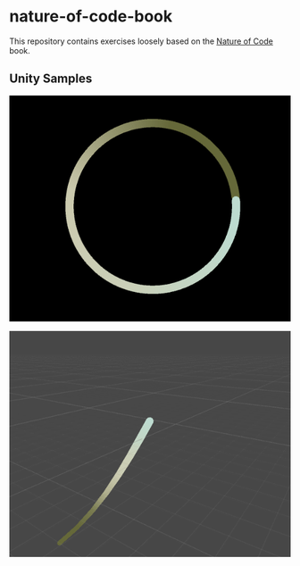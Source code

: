 # nature-of-code-book
This repository contains exercises loosely based on the [Nature of Code](http://natureofcode.com) book.

## Unity Samples
![Circles and Spirals](https://github.com/ivanarellano/nature-of-code-book/blob/master/unity/r_1_circles/circle_spiral.gif?raw=true)

![Oscillation](https://github.com/ivanarellano/nature-of-code-book/blob/master/unity/r_1_circles/sin_wave.gif?raw=true)